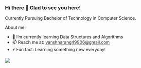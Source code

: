 ### Hi there 👋 Glad to see you here!

Currently Pursuing Bachelor of Technology in Computer Science.

About me:

- 🌱 I’m currently learning Data Structures and Algorithms
- 📫 Reach me at: vanshnarang49906@gmail.com
- ⚡ Fun fact: Learning something new everyday! 

![](https://komarev.com/ghpvc/?username=Vansh-Narang&label=PROFILE+VIEWS)
<!-- ![Top Langs](https://github-readme-stats.vercel.app/api/top-langs/?username=Vansh-Narang&layout=compact) -->

